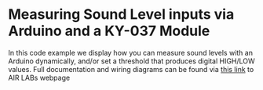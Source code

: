 # Measuring Sound Level inputs via Arduino and a KY-037 Module
In this code example we display how you can measure sound levels with an Arduino dynamically, and/or set a threshold that produces digital HIGH/LOW values. Full documentation and wiring diagrams can be found via [this link](https://airlab.itu.dk/measuring-sound-level-with-ky-037-and-arduino/) to AIR LABs webpage
